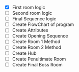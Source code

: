 - [X] First room logic
- [ ] Second room logic
- [ ] Final Sequence logic
- [ ] Create FlowChart of program
- [ ] Create Attributes
- [ ] Create Opening Sequence
- [ ] Create Room 1 Method
- [ ] Create Room 2 Method
- [ ] Create Hub
- [ ] Create Penultimate Room
- [ ] Create Final Boss Room

